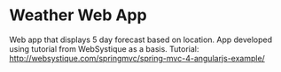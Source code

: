 # Weather Web App

Web app that displays 5 day forecast based on location. App developed using tutorial from WebSystique as a basis.
Tutorial: http://websystique.com/springmvc/spring-mvc-4-angularjs-example/
